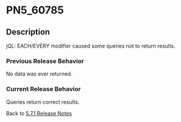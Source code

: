 # PN5_60785

<PageHeader />

## Description

jQL: EACH/EVERY modifier caused some queries not to return results.  

### Previous Release Behavior

No data was ever returned.  

### Current Release Behavior

Queries return correct results.  

Back to [5.7.1 Release Notes](./../jbase-5.7.1-release-notes/README.md)
  
<PageFooter />
